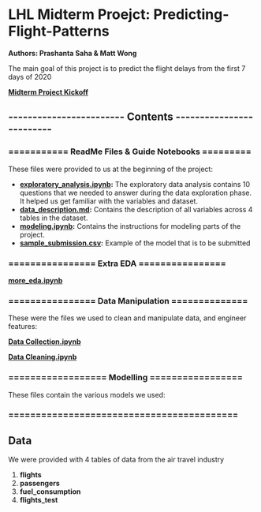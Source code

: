 # LHL Midterm Proejct: Predicting-Flight-Patterns

**Authors: Prashanta Saha & Matt Wong**

The main goal of this project is to predict the flight delays from the first 7 days of 2020

**[Midterm Project Kickoff](https://docs.google.com/presentation/d/1l9k59mIrGWGlaQ6xx8_1ps8fTdnl02WxP5vFSPiBPKo/edit#slide=id.p)**

## ------------------------ Contents -------------------------

### =========== ReadMe Files & Guide Notebooks =========
These files were provided to us at the beginning of the project:

* **[exploratory_analysis.ipynb]():** The exploratory data analysis contains 10 questions that we needed to answer during the data exploration phase. It helped us get familiar with the variables and dataset. 
* **[data_description.md]():** Contains the description of all variables across 4 tables in the dataset.
* **[modeling.ipynb]():** Contains the instructions for modeling parts of the project. 
* **[sample_submission.csv]():** Example of the model that is to be submitted 

### ================ Extra EDA ================

**[more_eda.ipynb](https://github.com/WongMatthew/LHL-Predicting-Flight-Patterns/blob/main/Flight%20Prediction%20-%20master/more_eda.ipynb)**

### ================ Data Manipulation ==============

These were the files we used to clean and manipulate data, and engineer features:

**[Data Collection.ipynb](https://github.com/WongMatthew/LHL-Predicting-Flight-Patterns/blob/main/Flight%20Prediction%20-%20master/Data%20Collection.ipynb)**

**[Data Cleaning.ipynb]()**

### ================== Modelling =================

These files contain the various models we used:

### ==========================================

## Data

We were provided with 4 tables of data from the air travel industry

1. **flights**
2. **passengers**
3. **fuel_consumption**
4. **flights_test**
